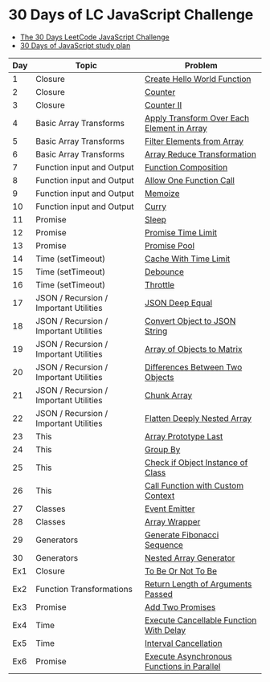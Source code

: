# 30 Days of LC JavaScript Challenge

- [The 30 Days LeetCode JavaScript Challenge](https://leetcode.com/discuss/study-guide/3458761/)
- [30 Days of JavaScript study plan](https://leetcode.com/studyplan/30-days-of-javascript/)

| Day | Topic                                  | Problem                                                                                                                     |
| --- | -------------------------------------- | --------------------------------------------------------------------------------------------------------------------------- |
| 1   | Closure                                | [Create Hello World Function](./problems/Day1)                                                                              |
| 2   | Closure                                | [Counter](./problems/Day2)                                                                                                  |
| 3   | Closure                                | [Counter II](./problems/Day3)                                                                                               |
| 4   | Basic Array Transforms                 | [Apply Transform Over Each Element in Array](./problems/Day4)                                                               |
| 5   | Basic Array Transforms                 | [Filter Elements from Array](./problems/Day5)                                                                               |
| 6   | Basic Array Transforms                 | [Array Reduce Transformation](./problems/Day6)                                                                              |
| 7   | Function input and Output              | [Function Composition](./problems/Day7)                                                                                     |
| 8   | Function input and Output              | [Allow One Function Call](./problems/Day8)                                                                                  |
| 9   | Function input and Output              | [Memoize](./problems/Day9)                                                                                                  |
| 10  | Function input and Output              | [Curry](./problems/Day10)                                                                                                   |
| 11  | Promise                                | [Sleep](./problems/Day11)                                                                                                   |
| 12  | Promise                                | [Promise Time Limit](./problems/Day12)                                                                                      |
| 13  | Promise                                | [Promise Pool](./problems/Day13)                                                                                            |
| 14  | Time (setTimeout)                      | [Cache With Time Limit](./problems/Day14)                                                                                   |
| 15  | Time (setTimeout)                      | [Debounce](./problems/Day15)                                                                                                |
| 16  | Time (setTimeout)                      | [Throttle](./problems/Day16)                                                                                                |
| 17  | JSON / Recursion / Important Utilities | [JSON Deep Equal](./problems/Day17)                                                                                         |
| 18  | JSON / Recursion / Important Utilities | [Convert Object to JSON String](./problems/Day18)                                                                           |
| 19  | JSON / Recursion / Important Utilities | [Array of Objects to Matrix](./problems/Day19)                                                                              |
| 20  | JSON / Recursion / Important Utilities | [Differences Between Two Objects](./problems/Day20)                                                                         |
| 21  | JSON / Recursion / Important Utilities | [Chunk Array](./problems/Day21)                                                                                             |
| 22  | JSON / Recursion / Important Utilities | [Flatten Deeply Nested Array](./problems/Day22)                                                                             |
| 23  | This                                   | [Array Prototype Last](./problems/Day23)                                                                                    |
| 24  | This                                   | [Group By](./problems/Day24)                                                                                                |
| 25  | This                                   | [Check if Object Instance of Class](./problems/Day25)                                                                       |
| 26  | This                                   | [Call Function with Custom Context](./problems/Day26)                                                                       |
| 27  | Classes                                | [Event Emitter](./problems/Day27)                                                                                           |
| 28  | Classes                                | [Array Wrapper](./problems/Day28)                                                                                           |
| 29  | Generators                             | [Generate Fibonacci Sequence](./problems/Day29)                                                                             |
| 30  | Generators                             | [Nested Array Generator](./problems/Day30)                                                                                  |
| Ex1 | Closure                                | [To Be Or Not To Be](./problems/Extra/%5B2704%5D%20To%20Be%20Or%20Not%20To%20Be/)                                           |
| Ex2 | Function Transformations               | [Return Length of Arguments Passed](./problems/Extra/%5B2703%5D%20Return%20Length%20of%20Arguments%20Passed/)               |
| Ex3 | Promise                                | [Add Two Promises](./problems/Extra/%5B2723%5D%20Add%20Two%20Promises/)                                                     |
| Ex4 | Time                                   | [Execute Cancellable Function With Delay](./problems/Extra/%5B2715%5D%20Execute%20Cancellable%20Function%20With%20Delay/)   |
| Ex5 | Time                                   | [Interval Cancellation](./problems/Extra/%5B2725%5D%20Interval%20Cancellation/)                                             |
| Ex6 | Promise                                | [Execute Asynchronous Functions in Parallel](./problems/Extra/[2721]%20Execute%20Asynchronous%20Functions%20in%20Parallel/) |
